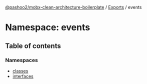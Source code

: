 [@pashoo2/mobx-clean-architecture-boilerplate](../README.md) / [Exports](../modules.md) / events

# Namespace: events

## Table of contents

### Namespaces

- [classes](events.classes.md)
- [interfaces](events.interfaces.md)
